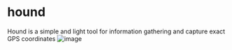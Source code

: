 # hound
Hound is a simple and light tool for information gathering and capture exact GPS coordinates
![image](https://user-images.githubusercontent.com/42796435/229536855-353d3051-02fa-4985-a625-ecca2324671d.png)
